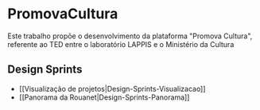 # PromovaCultura

Este trabalho propõe o desenvolvimento da plataforma "Promova Cultura", referente ao TED entre o 
laboratório LAPPIS e o Ministério da Cultura

## Design Sprints

* [[Visualização de projetos|Design-Sprints-Visualizacao]]
* [[Panorama da Rouanet|Design-Sprints-Panorama]]
